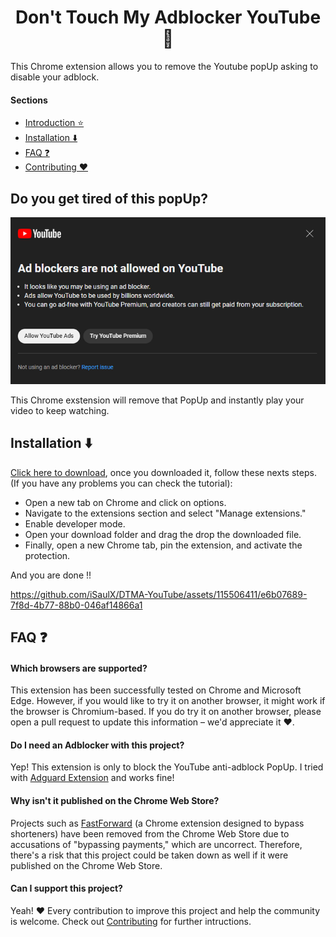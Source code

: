 <h1 align='center'>Don't Touch My Adblocker YouTube 🚫</h1>

This Chrome extension allows you to remove the Youtube popUp asking to disable your adblock.

#### Sections
- [Introduction ⭐](https://github.com/iSaulX/DTMA-YouTube#do-you-get-tired-of-this-popup-)
- [Installation ⬇️](https://github.com/iSaulX/DTMA-YouTube#installation-%EF%B8%8F-)
- [FAQ ❓](https://github.com/iSaulX/DTMA-YouTube/edit/main/README.md#faq-)
- [Contributing ❤️](https://github.com/iSaulX/DTMA-YouTube/edit/main/README.md#contributing-this-project-%EF%B8%8F)

<h2 >Do you get tired of this popUp?</h2>
<img src='/images/popUp.png'>

This Chrome exstension will remove that PopUp and instantly play your video to keep watching.

<h2>Installation ⬇️ </h2>

[Click here to download](https://github.com/iSaulX/DTMA-YouTube/releases/download/v1.1/source.v1.1.zip), once you downloaded it, follow these nexts steps. (If you have any problems you can check the tutorial):

- Open a new tab on Chrome and click on options.
- Navigate to the extensions section and select "Manage extensions."
- Enable developer mode.
- Open your download folder and drag the drop the downloaded file.
- Finally, open a new Chrome tab, pin the extension, and activate the protection.

And you are done !!


https://github.com/iSaulX/DTMA-YouTube/assets/115506411/e6b07689-7f8d-4b77-88b0-046af14866a1

## FAQ ❓

#### Which browsers are supported?

This extension has been successfully tested on Chrome and Microsoft Edge. However, if you would like to try it on another browser, it might work if the browser is Chromium-based. If you do try it on another browser, please open a pull request to update this information – we'd appreciate it ❤️.

#### Do I need an Adblocker with this project?

Yep! This extension is only to block the YouTube anti-adblock PopUp. I tried with [Adguard Extension](https://adguard.com/es/welcome.html) and works fine!

#### Why isn't it published on the Chrome Web Store?

Projects such as [FastForward](https://github.com/FastForwardTeam/FastForward) (a Chrome extension designed to bypass shorteners) have been removed from the Chrome Web Store due to accusations of "bypassing payments," which are uncorrect. Therefore, there's a risk that this project could be taken down as well if it were published on the Chrome Web Store.

#### Can I support this project?

Yeah! ❤️ Every contribution to improve this project and help the community is welcome. Check out [Contributing](https://github.com/iSaulX/DTMA-YouTube/blob/main/CONTRIBUTING.md) for further intructions.